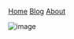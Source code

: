 [Home](https://sfrench01.github.io/CopywritingTales/index.html) 
[Blog](https://sfrench01.github.io/CopywritingTales/blog.html)
[About](https://sfrench01.github.io/CopywritingTales/about.html)

![image](https://user-images.githubusercontent.com/60854989/101670113-669b1e00-3a18-11eb-822c-853d84ff6496.png)

